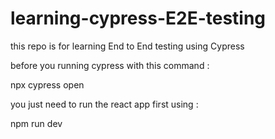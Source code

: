 # learning-cypress-E2E-testing
this repo is for learning End to End testing using Cypress 

before you running cypress with this command : 

npx cypress open 

you just need to run the react app first using :

npm run dev
